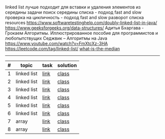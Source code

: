 linked list
лучше подходит для вставки и удаления элементов из середины
задачи
поиск середины списка - подход fast and slow
проверка на цикличность - подход fast and slow
разворот списка
resources
https://www.softwaretestinghelp.com/doubly-linked-list-in-java/
https://www.geeksforgeeks.org/data-structures/
Адитья Бхаргава - Грокаем Алгоритмы. Иллюстрированное пособие для программистов и любопытствущих
Седжвик – Алгоритмы на Java
https://www.youtube.com/watch?v=FmXtcXz-3HA
https://leetcode.com/tag/linked-list/
[what-is-the-median](https://www.investopedia.com/terms/m/median.asp#toc-what-is-the-median)

***

| # | topic       | task                                                                                     | solution                                                                                           |
|---|-------------|------------------------------------------------------------------------------------------|----------------------------------------------------------------------------------------------------|
| 1 | linked list | [link](https://leetcode.com/problems/remove-duplicates-from-sorted-list/)                | [class](com/dev/learn/dsa/list/linked/leetcode/easy/RemoveDuplicatesFromSortedList.java)           |
| 2 | linked list | [link](https://leetcode.com/problems/middle-of-the-linked-list/)                         | [class](com/dev/learn/dsa/list/linked/leetcode/easy/MiddleOfTheLinkedList.java)                    |
| 3 | linked list | [link](https://leetcode.com/problems/convert-binary-number-in-a-linked-list-to-integer/) | [class](com/dev/learn/dsa/list/linked/leetcode/easy/ConvertBinaryNumberInLinkedListToInteger.java) |
| 4 | linked list | [link](https://leetcode.com/problems/reverse-linked-list/)                               | [class](com/dev/learn/dsa/list/linked/leetcode/easy/ReverseLinkedList.java)                        |
| 5 | linked list | [link](https://leetcode.com/problems/remove-linked-list-elements/)                       | [class](com/dev/learn/dsa/list/linked/leetcode/easy/RemoveLinkedListElements.java)                 |
| 6 | linked list | [link](https://leetcode.com/problems/merge-two-sorted-lists/)                            | [class](com/dev/learn/dsa/list/linked/leetcode/easy/MergeTwoSortedLists.java)                      |
| 7 | array       | [link](https://leetcode.com/problems/build-array-from-permutation/)                      | [class](com/dev/learn/dsa/array/leetcode/easy/BuildArrayFromPermutation.java)                      |
| 8 | array       | [link](https://leetcode.com/problems/number-of-employees-who-met-the-target/)            | [class](com/dev/learn/dsa/array/leetcode/easy/NumberOfEmployeesWhoMetTheTarget.java:22)            |
